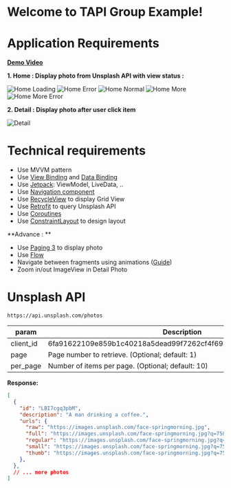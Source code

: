 
# Welcome to TAPI Group Example!

# Application Requirements
**[Demo Video](https://user-images.githubusercontent.com/7322091/112107924-2ab05100-8be2-11eb-81ff-8660ff934a88.mp4)**

**1. Home : Display photo from Unsplash API with view status :**

![ Home Loading](/resource/home_loading.png?raw=true)   ![ Home Error](/resource/home_error.png?raw=true)   ![ Home Normal](/resource/home_normal.png?raw=true)
![ Home More](/resource/home_load_more.png?raw=true)   ![ Home More Error](/resource/home_load_more_error.png?raw=true)

**2. Detail : Display photo after user click item**

![Detail](/resource/detail.png?raw=true)

# Technical requirements

 - Use MVVM pattern
 - Use [View Binding](https://developer.android.com/topic/libraries/view-binding) and [Data Binding](https://developer.android.com/topic/libraries/data-binding)
 - Use [Jetpack](https://developer.android.com/topic/libraries/architecture): ViewModel, LiveData, ..
 - Use [Navigation component](https://developer.android.com/guide/navigation)
 - Use [RecycleView](https://developer.android.com/guide/topics/ui/layout/recyclerview) to display Grid View
 - Use [Retrofit](https://square.github.io/retrofit/) to query Unsplash API
 - Use [Coroutines](https://developer.android.com/kotlin/coroutines)
 - Use [ConstraintLayout](https://developer.android.com/training/constraint-layout) to design layout

**Advance : **

 - Use [Paging 3](https://developer.android.com/topic/libraries/architecture/paging/v3-overview) to display photo
 - Use [Flow](https://kotlinlang.org/docs/flow.html)
 - Navigate between fragments using animations ([Guide](https://developer.android.com/guide/fragments/animate))
 - Zoom in/out ImageView in Detail Photo


# Unsplash API 

    https://api.unsplash.com/photos

| param | Description |
|--|--|
| client_id | 6fa91622109e859b1c40218a5dead99f7262cf4f698b1e2cb89dd18fc5824d15 |
| page | Page number to retrieve. (Optional; default: 1) |
| per_page | Number of items per page. (Optional; default: 10) |

**Response:**
```json
[
  {
    "id": "LBI7cgq3pbM",
    "description": "A man drinking a coffee.",
    "urls": {
      "raw": "https://images.unsplash.com/face-springmorning.jpg",
      "full": "https://images.unsplash.com/face-springmorning.jpg?q=75&fm=jpg",
      "regular": "https://images.unsplash.com/face-springmorning.jpg?q=75&fm=jpg&w=1080&fit=max",
      "small": "https://images.unsplash.com/face-springmorning.jpg?q=75&fm=jpg&w=400&fit=max",
      "thumb": "https://images.unsplash.com/face-springmorning.jpg?q=75&fm=jpg&w=200&fit=max"
    },
  },
  // ... more photos
]
```
